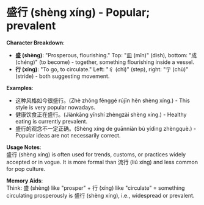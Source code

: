 # **盛行 (shèng xíng) - Popular; prevalent**

**Character Breakdown**:  
- **盛 (shèng)**: "Prosperous, flourishing." Top: "皿 (mǐn)" (dish), bottom: "成 (chéng)" (to become) - together, something flourishing inside a vessel.  
- **行 (xíng)**: "To go, to circulate." Left: "彳 (chì)" (step), right: "亍 (chù)" (stride) - both suggesting movement.

**Examples**:  
- 这种风格如今很盛行。(Zhè zhǒng fēnggé rújīn hěn shèng xíng.) - This style is very popular nowadays.  
- 健康饮食正在盛行。(Jiànkāng yǐnshí zhèngzài shèng xíng.) - Healthy eating is currently prevalent.  
- 盛行的观念不一定正确。(Shèng xíng de guānniàn bù yídìng zhèngquè.) - Popular ideas are not necessarily correct.

**Usage Notes**:  
盛行 (shèng xíng) is often used for trends, customs, or practices widely accepted or in vogue. It is more formal than 流行 (liú xíng) and less common for pop culture.

**Memory Aids**:  
Think: 盛 (shèng) like "prosper" + 行 (xíng) like "circulate" = something circulating prosperously is 盛行 (shèng xíng), i.e., widespread or prevalent.